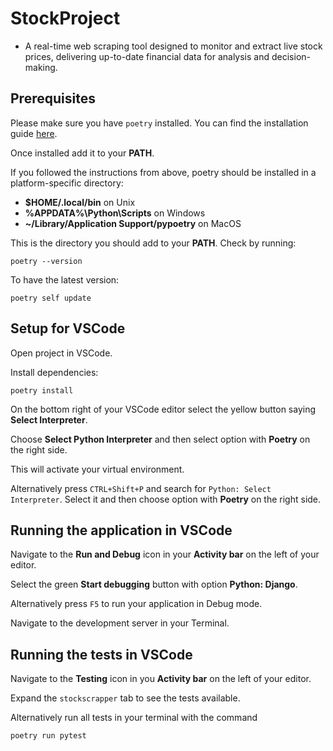 # StockProject

- A real-time web scraping tool designed to monitor and extract live stock prices, delivering up-to-date financial data for analysis and decision-making.

## Prerequisites

Please make sure you have `poetry` installed. You can find the installation guide [here](https://python-poetry.org/docs/).

Once installed add it to your **PATH**.

If you followed the instructions from above, poetry should be installed in a platform-specific directory:
- **$HOME/.local/bin** on Unix
- **%APPDATA%\Python\Scripts** on Windows
- **~/Library/Application Support/pypoetry** on MacOS

This is the directory you should add to your **PATH**.
Check by running:
```console
poetry --version
``` 
To have the latest version:
```console
poetry self update
``` 


## Setup for VSCode

Open project in VSCode.

Install dependencies:
```console
poetry install
```

On the bottom right of your VSCode editor select the yellow button saying **Select Interpreter**.

Choose **Select Python Interpreter** and then select option with **Poetry** on the right side. 

This will activate your virtual environment.

Alternatively press `CTRL+Shift+P` and search for `Python: Select Interpreter`. 
Select it and then choose option with **Poetry** on the right side.


## Running the application in VSCode

Navigate to the **Run and Debug** icon in your **Activity bar** on the left of your editor.

Select the green **Start debugging** button with option **Python: Django**.

Alternatively press `F5` to run your application in Debug mode.

Navigate to the development server in your Terminal.

## Running the tests in VSCode

Navigate to the **Testing** icon in you **Activity bar** on the left of your editor.

Expand the `stockscrapper` tab to see the tests available.

Alternatively run all tests in your terminal with the command
```console
poetry run pytest
```

